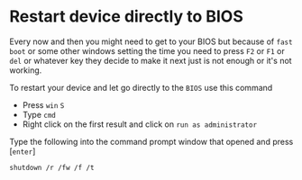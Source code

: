 # Restart device directly to BIOS

Every now and then you might need to get to your BIOS but because of `fast boot` or some other windows setting the time you need to press `F2` or `F1` or `del` or whatever key they decide to make it next just is not enough or it's not working.

To restart your device and let go directly to the `BIOS` use this command

- Press `win` `S`
- Type `cmd`
- Right click on the first result and click on `run as administrator`

Type the following into the command prompt window that opened and press [`enter`]

```sh
shutdown /r /fw /f /t
```



